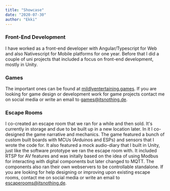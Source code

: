 ```yaml
---
title: "Showcase"
date: "2020-07-30"
author: "Ekki"
---
```


### Front-End Development
I have worked as a front-end developer with Angular/Typescript for Web and also Nativescript for Mobile platforms for one year. Before that I did a couple of uni projects that included a focus on front-end development, mostly in Unity.

### Games
The important ones can be found at [mildlyentertaining.games](https://mildlyentertaining.games).
If you are looking for game design or development work for game projects contact me on social media or write an email to games@itsnothing.de.

### Escape Rooms
I co-created an escape room that we ran for a while and then sold. It's currently in storage and due to be built up in a new location later.
In it I co-designed the game narrative and mechanics. The game featured a bunch of custom built boards with MCUs (Arduinos and ESPs) and sensors that I wrote the code for. It also featured a mock audio-diary that I built in Unity, just like the software prototype we ran the escape room with. It included RTSP for AV features and was initally based on the idea of using Modbus for interacting with digital components but later changed to MQTT. The components also ran their own webservers to be controllable standalone.
If you are looking for help designing or improving upon existing escape rooms, contact me on social media or write an email to escaperooms@itsnothing.de.